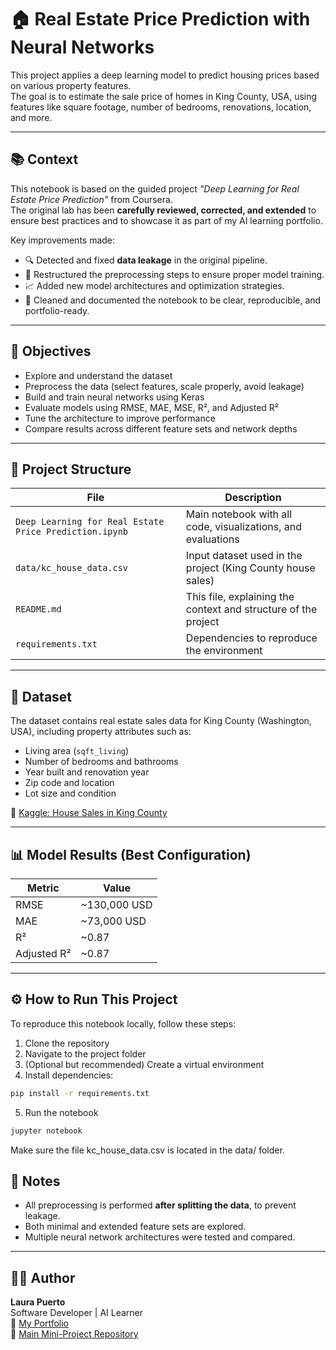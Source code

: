 # 🏠 Real Estate Price Prediction with Neural Networks

This project applies a deep learning model to predict housing prices based on various property features.  
The goal is to estimate the sale price of homes in King County, USA, using features like square footage, number of bedrooms, renovations, location, and more.

---

## 📚 Context

This notebook is based on the guided project *"Deep Learning for Real Estate Price Prediction"* from Coursera.  
The original lab has been **carefully reviewed, corrected, and extended** to ensure best practices and to showcase it as part of my AI learning portfolio.

Key improvements made:

- 🔍 Detected and fixed **data leakage** in the original pipeline.
- 🧪 Restructured the preprocessing steps to ensure proper model training.
- 📈 Added new model architectures and optimization strategies.
- 🧼 Cleaned and documented the notebook to be clear, reproducible, and portfolio-ready.

---

## 🎯 Objectives

- Explore and understand the dataset  
- Preprocess the data (select features, scale properly, avoid leakage)  
- Build and train neural networks using Keras  
- Evaluate models using RMSE, MAE, MSE, R², and Adjusted R²  
- Tune the architecture to improve performance  
- Compare results across different feature sets and network depths

---

## 📂 Project Structure

| File | Description |
|------|-------------|
| `Deep Learning for Real Estate Price Prediction.ipynb` | Main notebook with all code, visualizations, and evaluations |
| `data/kc_house_data.csv` | Input dataset used in the project (King County house sales) |
| `README.md` | This file, explaining the context and structure of the project |
| `requirements.txt` | Dependencies to reproduce the environment |

---

## 🧠 Dataset

The dataset contains real estate sales data for King County (Washington, USA), including property attributes such as:

- Living area (`sqft_living`)
- Number of bedrooms and bathrooms
- Year built and renovation year
- Zip code and location
- Lot size and condition

📍 [Kaggle: House Sales in King County](https://www.kaggle.com/datasets/harlfoxem/housesalesprediction)

---

## 📊 Model Results (Best Configuration)

| Metric | Value |
|--------|-------|
| RMSE   | ~130,000 USD |
| MAE    | ~73,000 USD |
| R²     | ~0.87 |
| Adjusted R² | ~0.87 |

---

## ⚙️ How to Run This Project

To reproduce this notebook locally, follow these steps:

1. Clone the repository  
2. Navigate to the project folder  
3. (Optional but recommended) Create a virtual environment  
4. Install dependencies:

```bash
pip install -r requirements.txt
```
5. Run the notebook

```bash
jupyter notebook
```

Make sure the file kc_house_data.csv is located in the data/ folder.

## 🚀 Notes

- All preprocessing is performed **after splitting the data**, to prevent leakage.
- Both minimal and extended feature sets are explored.
- Multiple neural network architectures were tested and compared.

---

## 👩‍💻 Author

**Laura Puerto**  
Software Developer | AI Learner  
🔗 [My Portfolio](https://laura-puerto-portfolio.vercel.app/)  
🔗 [Main Mini-Project Repository](https://github.com/LauraPuerto82/mini-ia-projects-)

